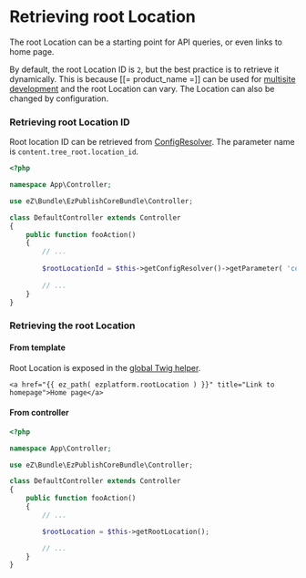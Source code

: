 # Retrieving root Location

The root Location can be a starting point for API queries, or even links to home page.

By default, the root Location ID is `2`, but the best practice is to retrieve it dynamically.
This is because [[= product_name =]] can be used for [multisite development](multisite.md) and the root Location can vary.
The Location can also be changed by configuration.

### Retrieving root Location ID

Root location ID can be retrieved from [ConfigResolver](config_dynamic.md#configresolver).
The parameter name is `content.tree_root.location_id`.

``` php
<?php

namespace App\Controller;

use eZ\Bundle\EzPublishCoreBundle\Controller;

class DefaultController extends Controller
{
    public function fooAction()
    {
        // ...
 
        $rootLocationId = $this->getConfigResolver()->getParameter( 'content.tree_root.location_id' );
 
        // ...
    }
}
```

### Retrieving the root Location

#### From template

Root Location is exposed in the [global Twig helper](content_rendering.md#twig-helper).

``` html+twig
<a href="{{ ez_path( ezplatform.rootLocation ) }}" title="Link to homepage">Home page</a>
```

#### From controller

``` php
<?php

namespace App\Controller;

use eZ\Bundle\EzPublishCoreBundle\Controller;

class DefaultController extends Controller
{
    public function fooAction()
    {
        // ...

        $rootLocation = $this->getRootLocation();

        // ...
    }
}
```
